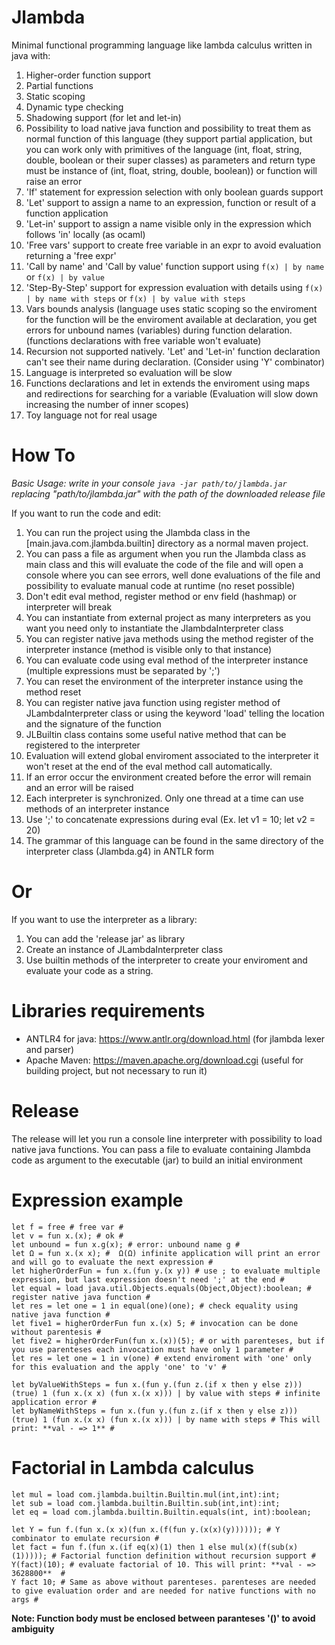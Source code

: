 # Jlambda
Minimal functional programming language like lambda calculus written in java with:
1) Higher-order function support
2) Partial functions
3) Static scoping
4) Dynamic type checking
5) Shadowing support (for let and let-in)
6) Possibility to load native java function and possibility to treat them as normal function of this language (they support partial application, but you can work only with primitives of the language (int, float, string, double, boolean or their super classes) as parameters and return type must be instance of (int, float, string, double, boolean)) or function will raise an error
7) 'If' statement for expression selection with only boolean guards support
8) 'Let' support to assign a name to an expression, function or result of a function application
9) 'Let-in' support to assign a name visible only in the expression which follows 'in' locally (as ocaml)
10) 'Free vars' support to create free variable in an expr to avoid evaluation returning a 'free expr'
11) 'Call by name' and 'Call by value' function support using ``` f(x) | by name ``` or ``` f(x) | by value ``` 
12) 'Step-By-Step' support for expression evaluation with details using ``` f(x) | by name with steps ``` or ``` f(x) | by value with steps ```
11) Vars bounds analysis (language uses static scoping so the enviroment for the function will be the enviroment available at declaration, you get errors for unbound names (variables) during function delaration. (functions declarations with free variable won't evaluate)
12) Recursion not supported natively. 'Let' and 'Let-in' function declaration can't see their name during declaration. (Consider using 'Y' combinator)
13) Language is interpreted so evaluation will be slow
14) Functions declarations and let in extends the enviroment using maps and redirections for searching for a variable (Evaluation will slow down increasing the number of inner scopes)
15) Toy language not for real usage

# How To

*Basic Usage: write in your console ```java -jar path/to/jlambda.jar ``` replacing "path/to/jlambda.jar" with the path of the downloaded release file*

If you want to run the code and edit:
1) You can run the project using the Jlambda class in the [main.java.com.jlambda.builtin] directory as a normal maven project.
2) You can pass a file as argument when you run the Jlambda class as main class and this will evaluate the code of the file and will open a console where you can see errors, well done evaluations of the file and possibility to evaluate manual code at runtime (no reset possible)
3) Don't edit eval method, register method or env field (hashmap) or interpreter will break
4) You can instantiate from external project as many interpreters as you want you need only to instantiate the JlambdaInterpreter class
5) You can register native java methods using the method register of the interpreter instance (method is visible only to that instance)
6) You can evaluate code using eval method of the interpreter instance (multiple expressions must be separated by ';')
7) You can reset the environment of the interpreter instance using the method reset
8) You can register native java function using register method of JLambdaInterpreter class or using the keyword 'load' telling the location and the signature of the function
9) JLBuiltin class contains some useful native method that can be registered to the interpreter 
10) Evaluation will extend global enviroment associated to the interpreter it won't reset at the end of the eval method call automatically.
11) If an error occur the environment created before the error will remain and an error will be raised
12) Each interpreter is synchronized. Only one thread at a time can use methods of an interpreter instance
13) Use ';' to concatenate expressions during eval (Ex. let v1 = 10; let v2 = 20)
14) The grammar of this language can be found in the same directory of the interpreter class (Jlambda.g4) in ANTLR form

# Or
If you want to use the interpreter as a library:
1) You can add the 'release jar' as library
2) Create an instance of JLambdaInterpreter class
3) Use builtin methods of the interpreter to create your enviroment and evaluate your code as a string.

# Libraries requirements

- ANTLR4 for java: https://www.antlr.org/download.html (for jlambda lexer and parser)
- Apache Maven: https://maven.apache.org/download.cgi (useful for building project, but not necessary to run it)

# Release
The release will let you run a console line interpreter with possibility to load native java functions. You can pass a file to evaluate containing Jlambda code as argument to the executable (jar) to build an initial environment

# Expression example
```
let f = free # free var #
let v = fun x.(x); # ok #
let unbound = fun x.g(x); # error: unbound name g #
let Ω = fun x.(x x); #  Ω(Ω) infinite application will print an error and will go to evaluate the next expression #
let higherOrderFun = fun x.(fun y.(x y)) # use ; to evaluate multiple expression, but last expression doesn't need ';' at the end #
let equal = load java.util.Objects.equals(Object,Object):boolean; # register native java function #
let res = let one = 1 in equal(one)(one); # check equality using native java function #
let five1 = higherOrderFun fun x.(x) 5; # invocation can be done without parentesis #
let five2 = higherOrderFun(fun x.(x))(5); # or with parenteses, but if you use parenteses each invocation must have only 1 parameter #
let res = let one = 1 in v(one) # extend enviroment with 'one' only for this evaluation and the apply 'one' to 'v' #

let byValueWithSteps = fun x.(fun y.(fun z.(if x then y else z))) (true) 1 (fun x.(x x) (fun x.(x x))) | by value with steps # infinite application error #
let byNameWithSteps = fun x.(fun y.(fun z.(if x then y else z))) (true) 1 (fun x.(x x) (fun x.(x x))) | by name with steps # This will print: **val - => 1** #
```

# Factorial in Lambda calculus
```
let mul = load com.jlambda.builtin.Builtin.mul(int,int):int;
let sub = load com.jlambda.builtin.Builtin.sub(int,int):int;
let eq = load com.jlambda.builtin.Builtin.equals(int, int):boolean;

let Y = fun f.(fun x.(x x)(fun x.(f(fun y.(x(x)(y)))))); # Y combinator to emulate recursion #
let fact = fun f.(fun x.(if eq(x)(1) then 1 else mul(x)(f(sub(x)(1))))); # Factorial function definition without recursion support #
Y(fact)(10); # evaluate factorial of 10. This will print: **val - => 3628800**  #
Y fact 10; # Same as above without parenteses. parenteses are needed to give evaluation order and are needed for native functions with no args #
```
**Note: Function body must be enclosed between paranteses '()' to avoid ambiguity**
